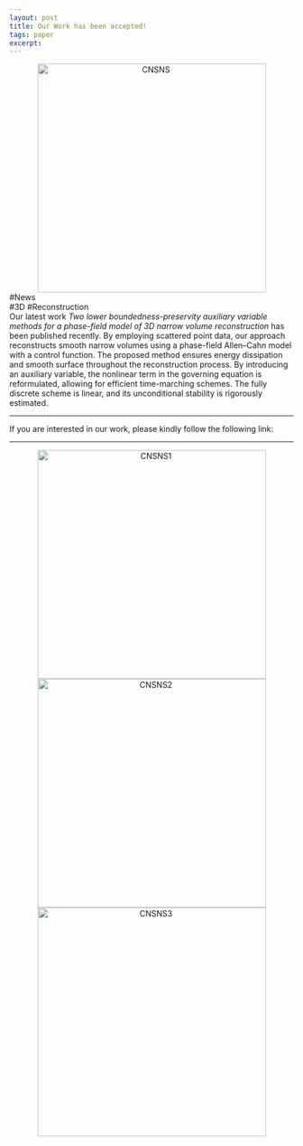 ```yaml
---
layout: post
title: Our Work has been accepted!
tags: paper
excerpt: 
---
```


<div align="center">
  <img src="{{ site.baseurl }}/images/TwoLowerBoundednessfor3DReconstruction/SCIcoverCNSNS1.jpg" alt="CNSNS" height="405"/>
</div>
<div class="tooltip-container-lightblue">
  <span class="text-lightblue">#News</span>
</div><div class="tooltip-container-red"><span class="text-red">#3D</span> <span class="text-red">#Reconstruction</span></div>
Our latest work <blod><i>Two lower boundedness-preservity auxiliary variable methods for a phase-field model of 3D narrow volume reconstruction</i></blod> has been published recently. By employing scattered point data, our approach reconstructs smooth narrow volumes using a phase-field Allen–Cahn model with a control function. The proposed method ensures energy dissipation and smooth surface throughout the reconstruction process. By introducing an auxiliary variable, the nonlinear term in the governing equation is reformulated, allowing for efficient time-marching schemes. The fully discrete scheme is linear, and its unconditional stability is rigorously estimated.

---

If you are interested in our work, please kindly follow the following link:
****
<div align="center">
  <img src="{{ site.baseurl }}/images/TwoLowerBoundednessfor3DReconstruction/1.jpg" alt="CNSNS1" height="405"/>
</div>
<div align="center">
  <img src="{{ site.baseurl }}/images/TwoLowerBoundednessfor3DReconstruction/2.jpg" alt="CNSNS2" height="405"/>
</div>
<div align="center">
  <img src="{{ site.baseurl }}/images/TwoLowerBoundednessfor3DReconstruction/3.jpg" alt="CNSNS3" height="405"/>
</div>
